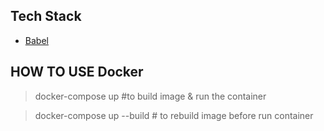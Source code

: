 
## Tech Stack
- [Babel](https://babeljs.io/docs/plugins/preset-latest/)


## HOW TO USE Docker
> docker-compose up  #to build image & run the container

> docker-compose up --build  # to rebuild image before run container